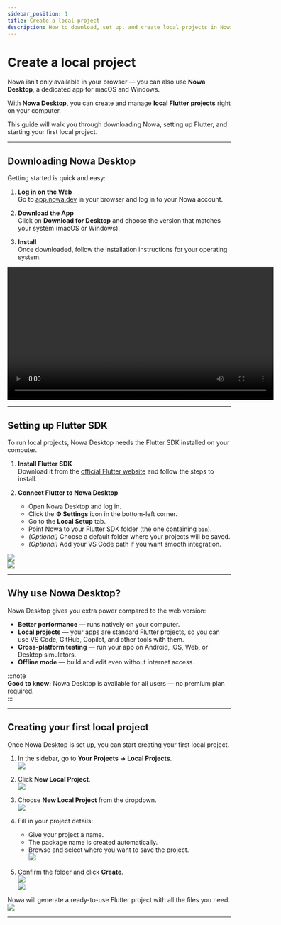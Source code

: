 ```yaml
---
sidebar_position: 1
title: Create a local project
description: How to download, set up, and create local projects in Nowa Desktop
---
```


# Create a local project

Nowa isn’t only available in your browser — you can also use **Nowa Desktop**, a dedicated app for macOS and Windows.  

With **Nowa Desktop**, you can create and manage **local Flutter projects** right on your computer. 

This guide will walk you through downloading Nowa, setting up Flutter, and starting your first local project.

---

## Downloading Nowa Desktop

Getting started is quick and easy:

1. **Log in on the Web**  
   Go to [app.nowa.dev](https://app.nowa.dev) in your browser and log in to your Nowa account.

2. **Download the App**  
   Click on **Download for Desktop** and choose the version that matches your system (macOS or Windows).

3. **Install**  
   Once downloaded, follow the installation instructions for your operating system.

<video width="600" controls>
  <source src="/videos/desktopversion/Download.webm" type="video/mp4" />
</video>

---

## Setting up Flutter SDK

To run local projects, Nowa Desktop needs the Flutter SDK installed on your computer.

1. **Install Flutter SDK**  
   Download it from the [official Flutter website](https://flutter.dev/docs/get-started/install) and follow the steps to install.

2. **Connect Flutter to Nowa Desktop**  
   - Open Nowa Desktop and log in.  
   - Click the **⚙️ Settings** icon in the bottom-left corner.  
   - Go to the **Local Setup** tab.  
   - Point Nowa to your Flutter SDK folder (the one containing `bin`).  
   - *(Optional)* Choose a default folder where your projects will be saved.  
   - *(Optional)* Add your VS Code path if you want smooth integration.  

![](/img/nowadesktop/1.png)  
![](/img/nowadesktop/2.png)

---

## Why use Nowa Desktop?

Nowa Desktop gives you extra power compared to the web version:

- **Better performance** — runs natively on your computer.  
- **Local projects** — your apps are standard Flutter projects, so you can use VS Code, GitHub, Copilot, and other tools with them.  
- **Cross-platform testing** — run your app on Android, iOS, Web, or Desktop simulators.  
- **Offline mode** — build and edit even without internet access.  

:::note  
**Good to know:** Nowa Desktop is available for all users — no premium plan required.  
:::

---

## Creating your first local project

Once Nowa Desktop is set up, you can start creating your first local project.

1. In the sidebar, go to **Your Projects → Local Projects**.  
   ![](/img/nowadesktop/createlocalproject/1.png)

2. Click **New Local Project**.  
   ![](/img/nowadesktop/createlocalproject/2.png)

3. Choose **New Local Project** from the dropdown.  
   ![](/img/nowadesktop/createlocalproject/3.png)

4. Fill in your project details:  
   - Give your project a name.  
   - The package name is created automatically.  
   - Browse and select where you want to save the project.  
   ![](/img/nowadesktop/createlocalproject/4.png)

5. Confirm the folder and click **Create**.  
   ![](/img/nowadesktop/createlocalproject/5.png)  
   ![](/img/nowadesktop/createlocalproject/6.png)

Nowa will generate a ready-to-use Flutter project with all the files you need.  
![](/img/nowadesktop/createlocalproject/7.png)

---